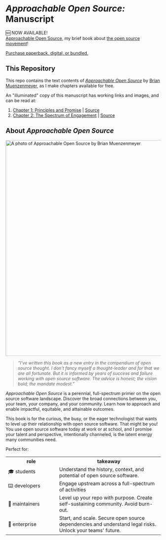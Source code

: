 # _Approachable Open Source:_ Manuscript

<p>
 🆕 NOW AVAILABLE!<br/>
 <a href="https://approachableopensource.com/" target="_blank">Approachable Open Source</a>, my brief book about <a href="https://brianmuenzenmeyer.com/hubs/opensource/" target="_blank">the open source movement</a>!<br/>
 </p>

<p>
  <a href="https://approachableopensource.com/shop/">Purchase paperback, digital, or bundled.</a>
</p>

## This Repository

This repo contains the text contents of [_Approachable Open Source_](https://approachableopensource.com/) by [Brian Muenzenmeyer](https://brianmuenzenmeyer.com/), as I make chapters available for free.

An "illuminated" copy of this manuscript has working links and images, and can be read at:

1. [Chapter 1: Principles and Promise](https://approachableopensource.com/read/principles_and_promise) | [Source](./chapter1.md)
1. [Chapter 2: The Spectrum of Engagement](https://approachableopensource.com/read/principles_and_promise) | [Source](./chapter2.md)

## About _Approachable Open Source_

<img src="https://brianmuenzenmeyer.com/img/20240926_010223.jpg" alt="A photo of Approachable Open Source by Brian Muenzenmeyer" width="700"/>

> _“I've written this book as a new entry in the compendium of open source thought. I don't fancy myself a thought-leader and for that we are all fortunate. But it is informed by years of success and failure working with open source software. The advice is honest; the vision bold; the mandate modest.”_

<em>Approachable Open Source</em> is a perennial, full-spectrum primer on the open source software landscape. Discover the broad connections between you, your team, your company, and your community. Learn how to approach and enable impactful, equitable, and attainable outcomes.

This book is for the curious, the busy, or the eager technologist that wants to level up their relationship with open source software. That might be you! You use open source software today at work or at school, and I promise your talent and perspective, intentionally channeled, is the latent energy many communities need.

Perfect for:

<table>
  <tr>
    <th style="width: 150px;">role</th>
    <th>takeaway</th>
  </tr>
  <tr>
    <td>🎓 students</td>
    <td>Understand the history, context, and potential of open source software.</td>
  </tr>
  <tr>
    <td>⌨️ developers</td>
    <td>Engage upstream across a full-spectrum of activities</td>
  </tr>
  <tr>
    <td>🔧 maintainers</td>
    <td>Level up your repo with purpose. Create self-sustaining community. Avoid burn-out.</td>
  </tr>
  <tr>
    <td>💼 enterprise</td>
    <td>Start, and scale. Secure open source dependencies and understand legal risks. Unlock your teams' future.</td>
  </tr>
</table>